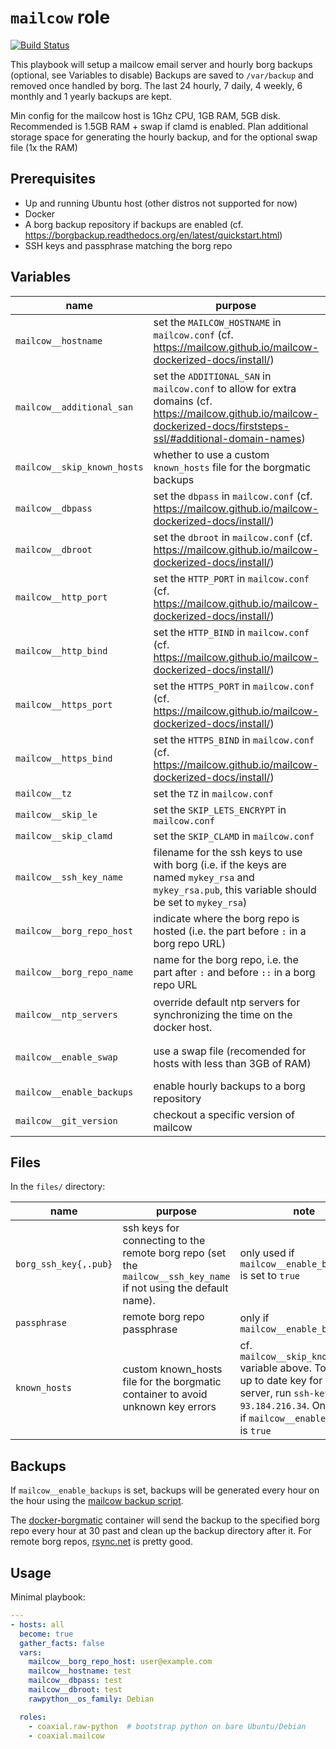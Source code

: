 # `mailcow` role
[![Build Status](https://travis-ci.org/coaxial/ansible-role-mailcow.svg?branch=master)](https://travis-ci.org/coaxial/ansible-role-mailcow)

This playbook will setup a mailcow email server and hourly borg backups (optional, see Variables to disable)
Backups are saved to `/var/backup` and removed once handled by borg.
The last 24 hourly, 7 daily, 4 weekly, 6 monthly and 1 yearly backups are kept.

Min config for the mailcow host is 1Ghz CPU, 1GB RAM, 5GB disk. Recommended is 1.5GB RAM + swap if clamd is enabled. Plan additional storage space for generating the hourly backup, and for the optional swap file (1x the RAM)

## Prerequisites

- Up and running Ubuntu host (other distros not supported for now)
- Docker
- A borg backup repository if backups are enabled (cf. https://borgbackup.readthedocs.org/en/latest/quickstart.html)
- SSH keys and passphrase matching the borg repo

## Variables

name | purpose | default value | note
---|---|---|---
`mailcow__hostname` | set the `MAILCOW_HOSTNAME` in `mailcow.conf` (cf. https://mailcow.github.io/mailcow-dockerized-docs/install/) | not set | must be set
`mailcow__additional_san` | set the `ADDITIONAL_SAN` in `mailcow.conf` to allow for extra domains (cf. https://mailcow.github.io/mailcow-dockerized-docs/firststeps-ssl/#additional-domain-names) | undefined, optional | comma separated values: `lala.example.com,yay.example.org` (do not repeat the `mailcow__hostname`)
`mailcow__skip_known_hosts` | whether to use a custom `known_hosts` file for the borgmatic backups | `false` | `true` or `false`, lets the borgmatic container connect to a remote borg repo without prompting about accepting the key
`mailcow__dbpass` | set the `dbpass` in `mailcow.conf` (cf. https://mailcow.github.io/mailcow-dockerized-docs/install/) | not set | must be set
`mailcow__dbroot` | set the `dbroot` in `mailcow.conf` (cf. https://mailcow.github.io/mailcow-dockerized-docs/install/) | not set | must be set
`mailcow__http_port` | set the `HTTP_PORT` in `mailcow.conf` (cf. https://mailcow.github.io/mailcow-dockerized-docs/install/) | `80`
`mailcow__http_bind` | set the `HTTP_BIND` in `mailcow.conf` (cf. https://mailcow.github.io/mailcow-dockerized-docs/install/) | `0.0.0.0`
`mailcow__https_port` | set the `HTTPS_PORT` in `mailcow.conf` (cf. https://mailcow.github.io/mailcow-dockerized-docs/install/) | `443`
`mailcow__https_bind` | set the `HTTPS_BIND` in `mailcow.conf` (cf. https://mailcow.github.io/mailcow-dockerized-docs/install/) | `0.0.0.0`
`mailcow__tz` | set the `TZ` in `mailcow.conf` | `UTC` | [list of possible values](https://en.wikipedia.org/wiki/List_of_tz_database_time_zones)
`mailcow__skip_le` | set the `SKIP_LETS_ENCRYPT` in `mailcow.conf` | `n` | `y` or `n`
`mailcow__skip_clamd` | set the `SKIP_CLAMD` in `mailcow.conf` | `n` | `y` or `n`
`mailcow__ssh_key_name` | filename for the ssh keys to use with borg (i.e. if the keys are named `mykey_rsa` and `mykey_rsa.pub`, this variable should be set to `mykey_rsa`) | `borg_ssh_key`
`mailcow__borg_repo_host` | indicate where the borg repo is hosted (i.e. the part before `:` in a borg repo URL) | not set | must be set (i.e. `user@my.borghost.tld`)
`mailcow__borg_repo_name` | name for the borg repo, i.e. the part after `:` and before `::` in a borg repo URL | `mailcow` | i.e. `myrepo` from `user@my.borghost.tld:myrepo::backupname`
`mailcow__ntp_servers` | override default ntp servers for synchronizing the time on the docker host. | `0.pool.ntp.org 1.pool.ntp.org 2.pool.ntp.org 3.pool.ntp.org` | must be a string of space separated hostnames/FQDNs/IPs
`mailcow__enable_swap` | use a swap file (recomended for hosts with less than 3GB of RAM) | `true` | will create a swapfile at /swapfile that is the same size as the amoung of RAM on the host
`mailcow__enable_backups` | enable hourly backups to a borg repository | `true` | set to `true` or `false`
`mailcow__git_version` | checkout a specific version of mailcow | `master` | any commit, branch name, or tag from the mailcow git repo


## Files

In the `files/` directory:

name | purpose | note
---|---|---
`borg_ssh_key{,.pub}` | ssh keys for connecting to the remote borg repo (set the `mailcow__ssh_key_name` if not using the default name). | only used if `mailcow__enable_backups` is set to `true`
`passphrase` | remote borg repo passphrase | only if `mailcow__enable_backups`
`known_hosts` | custom known_hosts file for the borgmatic container to avoid unknown key errors | cf. `mailcow__skip_known_hosts` variable above. To get an up to date key for your server, run `ssh-keyscan 93.184.216.34`. Only used if `mailcow__enable_backups` is `true`

## Backups

If `mailcow__enable_backups` is set, backups will be generated every hour on the hour using the [mailcow backup script](https://github.com/mailcow/mailcow-dockerized/blob/master/helper-scripts/backup_and_restore.sh).

The [docker-borgmatic](https://github.com/coaxial/docker-borgmatic) container will send the backup to the specified borg repo every hour at 30 past and clean up the backup directory after it. For remote borg repos, [rsync.net](http://www.rsync.net/products/attic.html) is pretty good.

## Usage

Minimal playbook:

```yaml
---
- hosts: all
  become: true
  gather_facts: false
  vars:
    mailcow__borg_repo_host: user@example.com
    mailcow__hostname: test
    mailcow__dbpass: test
    mailcow__dbroot: test
    rawpython__os_family: Debian

  roles:
    - coaxial.raw-python  # bootstrap python on bare Ubuntu/Debian
    - coaxial.mailcow
```
